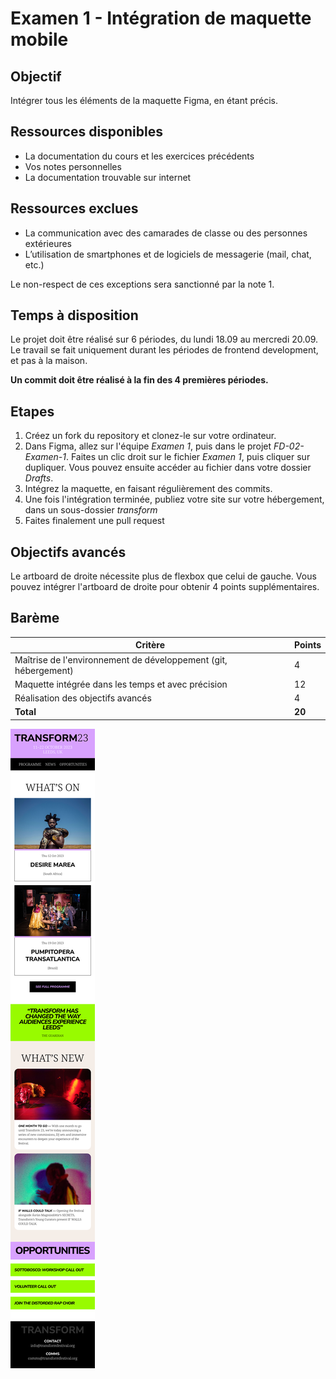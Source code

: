 # Examen 1 - Intégration de maquette mobile

## Objectif

Intégrer tous les éléments de la maquette Figma, en étant précis.

## Ressources disponibles

- La documentation du cours et les exercices précédents
- Vos notes personnelles
- La documentation trouvable sur internet

## Ressources exclues

- La communication avec des camarades de classe ou des personnes extérieures
- L’utilisation de smartphones et de logiciels de messagerie (mail, chat, etc.)

Le non-respect de ces exceptions sera sanctionné par la note 1.

## Temps à disposition

Le projet doit être réalisé sur 6 périodes, du lundi 18.09 au mercredi 20.09.
Le travail se fait uniquement durant les périodes de frontend development, et pas à la maison.

**Un commit doit être réalisé à la fin des 4 premières périodes.**

## Etapes

1. Créez un fork du repository et clonez-le sur votre ordinateur.
2. Dans Figma, allez sur l'équipe _Examen 1_, puis dans le projet _FD-02-Examen-1_. Faites un clic droit sur le fichier _Examen 1_, puis cliquer sur dupliquer. Vous pouvez ensuite accéder au fichier dans votre dossier _Drafts_.
3. Intégrez la maquette, en faisant régulièrement des commits.
4. Une fois l'intégration terminée, publiez votre site sur votre hébergement, dans un sous-dossier _transform_
5. Faites finalement une pull request

## Objectifs avancés

Le artboard de droite nécessite plus de flexbox que celui de gauche. Vous pouvez intégrer l'artboard de droite pour obtenir 4 points supplémentaires.

## Barème

| Critère                                                         | Points |
| --------------------------------------------------------------- | ------ |
| Maîtrise de l'environnement de développement (git, hébergement) | 4      |
| Maquette intégrée dans les temps et avec précision              | 12     |
| Réalisation des objectifs avancés                               | 4      |
| **Total**                                                       | **20** |

![](screenshot.jpg)

